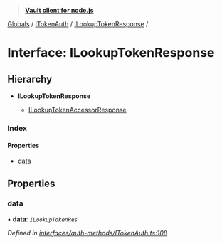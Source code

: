 > **[Vault client for node.js](../README.md)**

[Globals](../globals.md) / [ITokenAuth](../modules/itokenauth.md) / [ILookupTokenResponse](itokenauth.ilookuptokenresponse.md) /

# Interface: ILookupTokenResponse

## Hierarchy

* **ILookupTokenResponse**

  * [ILookupTokenAccessorResponse](itokenauth.ilookuptokenaccessorresponse.md)

### Index

#### Properties

* [data](itokenauth.ilookuptokenresponse.md#data)

## Properties

###  data

• **data**: *`ILookupTokenRes`*

*Defined in [interfaces/auth-methods/ITokenAuth.ts:108](https://github.com/theogravity/vault-tacular/blob/f2b3676/src/interfaces/auth-methods/ITokenAuth.ts#L108)*